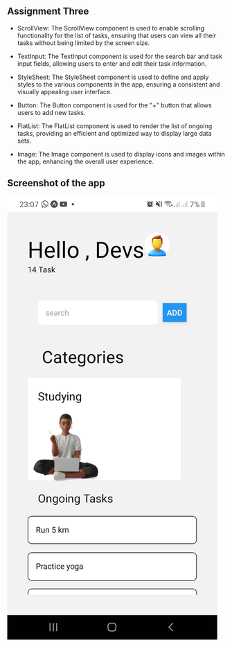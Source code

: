 ## Assignment Three

* ScrollView: The ScrollView component is used to enable scrolling functionality for the list of tasks, ensuring that users can view all their tasks without being limited by the screen size.
  
* TextInput: The TextInput component is used for the search bar and task input fields, allowing users to enter and edit their task information.

* StyleSheet: The StyleSheet component is used to define and apply styles to the various components in the app, ensuring a consistent and visually appealing user interface.

* Button: The Button component is used for the "+" button that allows users to add new tasks.

* FlatList: The FlatList component is used to render the list of ongoing tasks, providing an efficient and optimized way to display large data sets.

* Image: The Image component is used to display icons and images within the app, enhancing the overall user experience.

## Screenshot of the app
![Task Tracker App Screenshot](./Screenshot_20240602-230759_Expo%20Go.jpg)